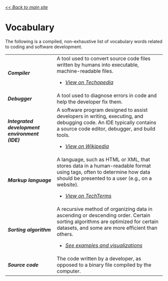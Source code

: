 <style>
a {
  font-style: italic;
}
</style>

<a href="..">&lt;&lt; Back to main site</a>

# Vocabulary

The following is a compiled, non-exhaustive list of vocabulary words related to coding and software development.

<table>
  <tr>
    <td><b><i>Compiler</i></b></td>
    <td>A tool used to convert source code files written by humans into executable, machine-readable files.
    <ul>
        <li><a href="https://www.techopedia.com/definition/3912/compiler">View on Techopedia</a></li>
    </ul></td>
  </tr>
  <tr>
    <td><b><i>Debugger</i></b></td>
    <td>A tool used to diagnose errors in code and help the developer fix them.</td>
  </tr>
  <tr>
    <td><b><i>Integrated development environment (IDE)</i></b></td>
    <td>A software program designed to assist developers in writing, executing, and debugging code.  An IDE typically contains a source code editor, debugger, and build tools.
    <ul>
        <li><a href="https://en.wikipedia.org/wiki/Integrated_development_environment">View on Wikipedia</a></li>
    </ul></td>
  </tr>
  <tr>
    <td><b><i>Markup language</i></b></td>
    <td>A language, such as HTML or XML, that stores data in a human-readable format using tags, often to determine how data should be presented to a user (e.g., on a website).
    <ul>
        <li><a href="https://techterms.com/definition/markup_language">View on TechTerms</a></li>
    </ul></td>
  </tr>
  <tr>
    <td><b><i>Sorting algorithm</i></b></td>
    <td>A recursive method of organizing data in ascending or descending order.  Certain sorting algorithms are optimized for certain datasets, and some are more efficient than others.
    <ul>
        <li><a href="https://www.toptal.com/developers/sorting-algorithms">See examples and visualizations</a></li>
    </ul></td>
  </tr>
  <tr>
    <td><b><i>Source code</i></b></td>
    <td>The code written by a developer, as opposed to a binary file compiled by the computer.</td>
  </tr>
</table>